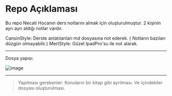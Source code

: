 # Repo Açıklaması

Bu repo Necati Hocanın ders notlarını almak için oluşturulmuştur. 2 kişinin ayrı ayrı aldığı notlar vardır.

CansinStyle: Derste anlatılanları md dosyasına not ederek. ( Notların bazıları düzgün olmayabilir.)
MertStyle: Güzel IpadPro'su ile not alarak.

----

Dosya yapısı:

![image](https://github.com/rconder/NecatiErginCppStudy/assets/40635642/da71f069-9657-49cc-a5d4-9d8c35af34a8)


----

> Yapılması gerekenler:
> Konuların bir kitap gibi ayrılması. Ve içindekiler dosyası oluşturulması.
